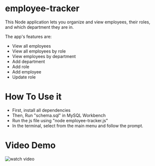# employee-tracker

This Node application lets you organize and view employees, their roles, and which department they are in.

The app's features are:
* View all employees
* View all employees by role
* View employees by department
* Add department
* Add role
* Add employee
* Update role

# How To Use it
* First, install all dependencies
* Then, Run "schema.sql" in MySQL Workbench
* Run the js file using "node employee-tracker.js"
* In the terminal, select from the main menu and follow the prompt.


# Video Demo

![watch video](https://drive.google.com/file/d/1-0GwVa86mlwoiSJkwvHk1bDdOxDpnTu2/view)